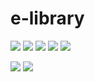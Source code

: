 # e-library



![](https://img.shields.io/github/languages/count/kuldeep3/e-Library)
![](https://img.shields.io/github/languages/code-size/kuldeep3/e-Library)
![](https://img.shields.io/github/repo-size/kuldeep3/e-Library)
![](https://img.shields.io/github/issues/kuldeep3/e-Library)
![](https://img.shields.io/github/issues-pr/kuldeep3/e-Library)


![](https://img.shields.io/github/last-commit/kuldeep3/e-Library)
![](https://img.shields.io/github/contributors/kuldeep3/e-Library)

